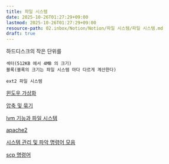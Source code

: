 ```yaml
---
title: 파일 시스템
date: 2025-10-26T01:27:29+09:00
lastmod: 2025-10-26T01:27:29+09:00
resource-path: 02.inbox/Notion/Notion/파일 시스템/파일 시스템.md
draft: true
---
```

하드디스크의 작은 단위를

  

```
섹터(512KB 에서 4MB 의 크기)
블록(블록의 크기는 파일 시스템 마다 다르게 계산한다)
```

```
ext2 파일 시스템
```

[윈도우 가상화](윈도우%20가상화.md)

[압축 및 묶기](압축%20및%20묶기.md)

[lvm 기능과 파일 시스템](lvm%20기능과%20파일%20시스템.md)

[apache2](apache2.md)

[시스템 관리 및 파악 명령어 모음](시스템%20관리%20및%20파악%20명령어%20모음.md)

[scp 명령어](scp%20명령어.md)